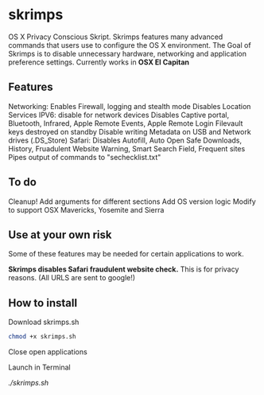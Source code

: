 # skrimps
OS X Privacy Conscious Skript. Skrimps features many advanced commands that users use to configure the OS X environment.
The Goal of Skrimps is to disable unnecessary hardware, networking and application preference settings.
Currently works in **OSX El Capitan**

## Features
Networking:
Enables Firewall, logging and stealth mode
Disables Location Services
IPV6: disable for network devices
Disables Captive portal, Bluetooth, Infrared, Apple Remote Events, Apple Remote Login
Filevault keys destroyed on standby
Disable writing Metadata on USB and Network drives (.DS_Store)
Safari: Disables Autofill, Auto Open Safe Downloads, History, Fruadulent Website Warning, Smart Search Field, Frequent sites
Pipes output of commands to "sechecklist.txt"

## To do
Cleanup!
Add arguments for different sections
Add OS version logic
Modify to support OSX Mavericks, Yosemite and Sierra

## Use at your own risk
Some of these features may be needed for certain applications to work.

**Skrimps disables Safari fraudulent website check.**
This is for privacy reasons. (All URLS are sent to google!)

## How to install
Download skrimps.sh
```bash
chmod +x skrimps.sh
```
Close open applications

Launch in Terminal

_./skrimps.sh_

